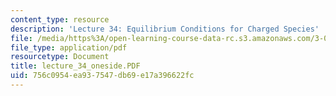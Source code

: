 ```yaml
---
content_type: resource
description: 'Lecture 34: Equilibrium Conditions for Charged Species'
file: /media/https%3A/open-learning-course-data-rc.s3.amazonaws.com/3-00-thermodynamics-of-materials-fall-2002/756c0954ea937547db69e17a396622fc_lecture_34_oneside.PDF
file_type: application/pdf
resourcetype: Document
title: lecture_34_oneside.PDF
uid: 756c0954-ea93-7547-db69-e17a396622fc
---
```

